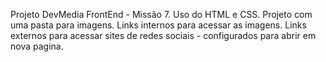 Projeto DevMedia FrontEnd - Missão 7.
Uso do HTML e CSS.
Projeto com uma pasta para imagens.
Links internos para acessar as imagens.
Links externos para acessar sites de redes sociais - configurados para abrir em nova pagina.
